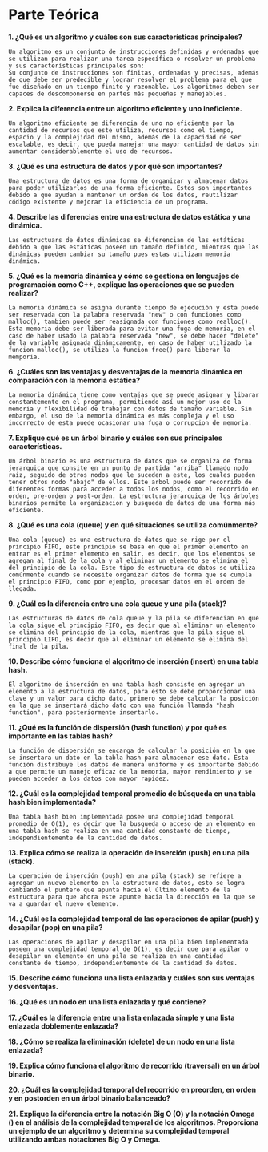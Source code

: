 # Parte Teórica

**1. ¿Qué es un algoritmo y cuáles son sus características principales?**

    Un algoritmo es un conjunto de instrucciones definidas y ordenadas que se utilizan para realizar una tarea específica o resolver un problema y sus características principales son:
    Su conjunto de instrucciones son finitas, ordenadas y precisas, además de que debe ser predecible y lograr resolver el problema para el que fue diseñado en un tiempo finito y razonable. Los algoritmos deben ser capaces de descomponerse en partes más pequeñas y manejables.

**2. Explica la diferencia entre un algoritmo eficiente y uno ineficiente.**

    Un algoritmo eficiente se diferencia de uno no eficiente por la cantidad de recursos que este utiliza, recursos como el tiempo, espacio y la complejidad del mismo, además de la capacidad de ser escalable, es decir, que pueda manejar una mayor cantidad de datos sin aumentar considerablemente el uso de recursos.

**3. ¿Qué es una estructura de datos y por qué son importantes?**

    Una estructura de datos es una forma de organizar y almacenar datos para poder utilizarlos de una forma eficiente. Estos son importantes debido a que ayudan a mantener un orden de los datos, reutilizar código existente y mejorar la eficiencia de un programa.

**4. Describe las diferencias entre una estructura de datos estática y una dinámica.**

    Las estructuars de datos dinámicas se diferencian de las estáticas debido a que las estátícas poseen un tamaño definido, mientras que las dinámicas pueden cambiar su tamaño pues estas utilizan memoria dinámica.

**5. ¿Qué es la memoria dinámica y cómo se gestiona en lenguajes de programación como C++, explique las operaciones que se pueden realizar?**

    La memoria dinámica se asigna durante tiempo de ejecución y esta puede ser reservada con la palabra reservada "new" o con funciones como malloc(), tambien puede ser reasignada con funciones como realloc(). Esta memoria debe ser liberada para evitar una fuga de memoria, en el caso de haber usado la palabra reservada "new", se debe hacer "delete" de la variable asignada dinámicamente, en caso de haber utilizado la funcion malloc(), se utiliza la funcion free() para liberar la memporia.

**6. ¿Cuáles son las ventajas y desventajas de la memoria dinámica en comparación con la memoria estática?**

    La memoria dinámica tiene como ventajas que se puede asignar y libarar constantemente en el programa, permitiendo así un mejor uso de la memoria y flexibilidad de trabajar con datos de tamaño variable. Sin embargo, el uso de la memoria dinámica es más compleja y el uso incorrecto de esta puede ocasionar una fuga o corrupcion de memoria.

**7. Explique qué es un árbol binario y cuáles son sus principales características.**

    Un árbol binario es una estructura de datos que se organiza de forma jerarquica que consite en un punto de partida "arriba" llamado nodo raiz, seguido de otros nodos que le suceden a este, los cuales pueden tener otros nodo "abajo" de ellos. Este arbol puede ser recorrido de diferentes formas para acceder a todos los nodos, como el recorrido en orden, pre-orden o post-orden. La estructura jerarquica de los árboles binarios permite la organizacion y busqueda de datos de una forma más eficiente.

**8. ¿Qué es una cola (queue) y en qué situaciones se utiliza comúnmente?**

    Una cola (queue) es una estructura de datos que se rige por el principio FIFO, este principio se basa en que el primer elemento en entrar es el primer elemento en salir, es decir, que los elementos se agregan al final de la cola y al eliminar un elemento se elimina el del principio de la cola. Este tipo de estructura de datos se utiliza comúnmente cuando se necesite organizar datos de forma que se cumpla el principio FIFO, como por ejemplo, procesar datos en el orden de llegada. 

**9. ¿Cuál es la diferencia entre una cola queue y una pila (stack)?**

    Las estructuras de datos de cola queue y la pila se diferencian en que la cola sigue el principio FIFO, es decir que al eliminar un elemento se elimina del principio de la cola, mientras que la pila sigue el principio LIFO, es decir que al eliminar un elemento se elimina del final de la pila.

**10. Describe cómo funciona el algoritmo de inserción (insert) en una tabla hash.**

    El algoritmo de inserción en una tabla hash consiste en agregar un elemento a la estructura de datos, para esto se debe proporcionar una clave y un valor para dicho dato, primero se debe calcular la posición en la que se insertará dicho dato con una función llamada "hash function", para posteriormente insertarlo.

**11. ¿Qué es la función de dispersión (hash function) y por qué es importante en las tablas hash?**

    La función de dispersión se encarga de calcular la posición en la que se insertara un dato en la tabla hash para almacenar ese dato. Esta función distribuye los datos de manera uniforme y es importante debido a que permite un manejo eficaz de la memoria, mayor rendimiento y se pueden acceder a los datos con mayor rapidez.

**12. ¿Cuál es la complejidad temporal promedio de búsqueda en una tabla hash bien implementada?**

    Una tabla hash bien implementada posee una complejidad temporal promedio de O(1), es decir que la busqueda o acceso de un elemento en una tabla hash se realiza en una cantidad constante de tiempo, independientemente de la cantidad de datos.

**13. Explica cómo se realiza la operación de inserción (push) en una pila (stack).**

    La operación de inserción (push) en una pila (stack) se refiere a agregar un nuevo elemento en la estructura de datos, esto se logra cambiando el puntero que apunta hacia el último elemento de la estructura para que ahora este apunte hacia la dirección en la que se va a guardar el nuevo elemento. 

**14. ¿Cuál es la complejidad temporal de las operaciones de apilar (push) y desapilar (pop) en una pila?**

    Las operaciones de apilar y desapilar en una pila bien implementada poseen una complejidad temporal de O(1), es decir que para apilar o desapilar un elemento en una pila se realiza en una cantidad  constante de tiempo, independientemente de la cantidad de datos. 

**15. Describe cómo funciona una lista enlazada y cuáles son sus ventajas y desventajas.**



**16. ¿Qué es un nodo en una lista enlazada y qué contiene?**



**17. ¿Cuál es la diferencia entre una lista enlazada simple y una lista enlazada doblemente enlazada?**



**18. ¿Cómo se realiza la eliminación (delete) de un nodo en una lista enlazada?**



**19. Explica cómo funciona el algoritmo de recorrido (traversal) en un árbol binario.**



**20. ¿Cuál es la complejidad temporal del recorrido en preorden, en orden y en postorden en un árbol binario balanceado?**



**21. Explique la diferencia entre la notación Big O (O) y la notación Omega () en el análisis de la complejidad temporal de los algoritmos. Proporciona un ejemplo de un algoritmo y determina su complejidad temporal utilizando ambas notaciones Big O y Omega.**



